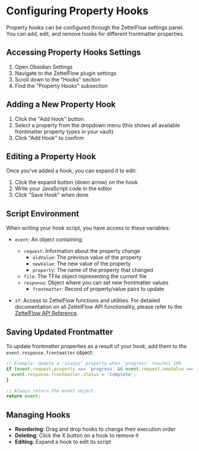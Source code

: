 # Configuring Property Hooks

Property hooks can be configured through the ZettelFlow settings panel. You can add, edit, and remove hooks for different frontmatter properties.

## Accessing Property Hooks Settings

1. Open Obsidian Settings
2. Navigate to the ZettelFlow plugin settings
3. Scroll down to the "Hooks" section
4. Find the "Property Hooks" subsection

## Adding a New Property Hook

1. Click the "Add Hook" button
2. Select a property from the dropdown menu (this shows all available frontmatter property types in your vault)
3. Click "Add Hook" to confirm

## Editing a Property Hook

Once you've added a hook, you can expand it to edit:

1. Click the expand button (down arrow) on the hook
2. Write your JavaScript code in the editor
3. Click "Save Hook" when done

## Script Environment

When writing your hook script, you have access to these variables:

- `event`: An object containing:
  - `request`: Information about the property change
    - `oldValue`: The previous value of the property
    - `newValue`: The new value of the property
    - `property`: The name of the property that changed
  - `file`: The TFile object representing the current file
  - `response`: Object where you can set new frontmatter values
    - `frontmatter`: Record of property/value pairs to update

- `zf`: Access to ZettelFlow functions and utilities. For detailed documentation on all ZettelFlow API functionality, please refer to the [ZettelFlow API Reference](../api/ZettelFlowAPI.md).

## Saving Updated Frontmatter

To update frontmatter properties as a result of your hook, add them to the `event.response.frontmatter` object:

```javascript
// Example: Update a 'status' property when 'progress' reaches 100
if (event.request.property === 'progress' && event.request.newValue === 100) {
  event.response.frontmatter.status = 'Complete';
}

// Always return the event object
return event;
```

## Managing Hooks

- **Reordering**: Drag and drop hooks to change their execution order
- **Deleting**: Click the X button on a hook to remove it
- **Editing**: Expand a hook to edit its script
